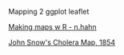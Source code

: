 Mapping 2
ggplot
leaflet


[Making maps w R - n.hahn](https://bookdown.org/nicohahn/making_maps_with_r5/docs/tmap.html#interactive-maps-with-tmap)


[John Snow's Cholera Map, 1854](https://www.rcseng.ac.uk/library-and-publications/library/blog/mapping-disease-john-snow-and-cholera/)

